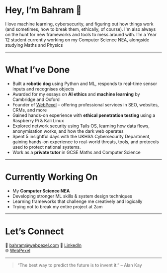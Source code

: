 # Hey, I’m Bahram 👋

I love machine learning, cybersecurity, and figuring out how things work (and sometimes, how to break them, ethically, of course). I'm also always on the hunt for new frameworks and tools to mess around with.
I’m a Year 12 student currently working on my Computer Science NEA, alongside studying Maths and Physics

---

# What I’ve Done

- Built a **robotic dog** using Python and ML, responds to real-time sensor inputs and recognises objects
- Awarded for my essays on **AI ethics** and **machine learning** by Cambridge and Oxford 
- Founder of [WebPexel](https://webpexel.com) – offering professional services in SEO, websites, CRMs, and more
- Gained hands-on experience with **ethical penetration testing** using a Raspberry Pi & Kali Linux
- Explored network security using Tails OS, learning how data flows, anonymisation works, and how the dark web operates
- Spent 5 insightful days with the UKHSA Cybersecurity Department, gaining hands-on experience to real-world threats, tools, and protocols used to protect national systems.
- Work as a **private tutor** in GCSE Maths and Computer Science

---

# Currently Working On

- My **Computer Science NEA**
- Developing stronger ML skills & system design techniques
- Learning frameworks that challenge me creatively and logically
- Trying not to break my entire project at 2am

---

# Let’s Connect

📧 [bahram@webpexel.com](mailto:bahram@webpexel.com)
🔗 [LinkedIn](https://www.linkedin.com/in/bahram-danishmal-63730731b/)  
🌐 [WebPexel](https://webpexel.com)

---

> “The best way to predict the future is to invent it.” – Alan Kay
